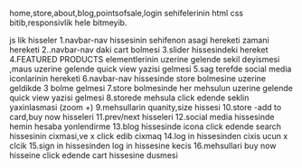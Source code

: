 home,store,about,blog,pointsofsale,login sehifelerinin html css bitib,responsivlik hele bitmeyib.

js lik hisseler
1.navbar-nav hissesinin sehifenon asagi hereketi zamani hereketi
2..navbar-nav daki cart bolmesi
3.slider hissesindeki hereket
4.FEATURED PRODUCTS elementlerinin uzerine gelende sekil deyismesi ,maus uzerine gelende quick view yazisi gelmesi
5.sag terefde social media iconlarinin hereketi
6.navbar-nav hissesinde store bolmesine uzerine geldikde 3 bolme gelmesi
7.store bolmesinde her mehsulun uzerine gelende quick view yazisi gelmesi
8.storede mehsula click edende seklin yaxinlasmasi (zoom +)
9.mehsullarin quanity,size hissesi
10.store -add to card,buy now hisseleri
11.prev/next hisseleri
12.social media hissesinde hemin hesaba yonlendirme
13.blog hissesinde icona click edende search hissesinin cixmasi,ve x click edib cixmaq
14.log in hissesinden cixis ucun x clcik
15.sign in hissesinden log in hissesine kecis
16.mehsullari buy now hisseine click edende cart hissesine dusmesi


